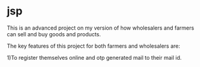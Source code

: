 # jsp
This is an advanced project on my version of how wholesalers and farmers can sell and buy goods and products.

The key features of this project for both farmers and wholesalers are:

1)To register themselves online and otp generated mail to their mail id.


